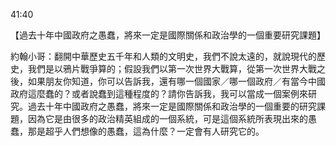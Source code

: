 41:40

【過去十年中國政府之愚蠢，將來一定是國際關係和政治學的一個重要研究課題】

約翰小哥：翻開中華歷史五千年和人類的文明史，我們不說太遠的，就說現代的歷史，我們是以鴉片戰爭算的；假設我們以第一次世界大戰算，從第一次世界大戰之後，如果朋友你知道，你可以告訴我，還有哪一個國家／哪一個政府／有當今中國政府這麼蠢的？或者說蠢到這種程度的？請你告訴我，我可以當成一個案例來研究。過去十年中國政府之愚蠢，將來一定是國際關係和政治學的一個重要的研究課題，因為它是由很多的政治精英組成的一個系統，可是這個系統所表現出來的愚蠢，那是超乎人們想像的愚蠢，這為什麼？一定會有人研究它的。